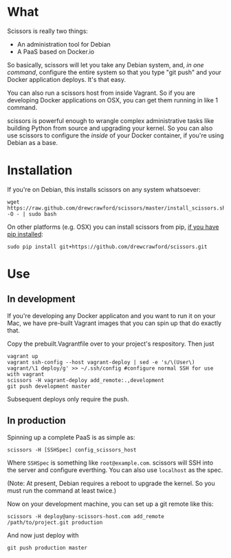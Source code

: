# What

Scissors is really two things:

* An administration tool for Debian
* A PaaS based on Docker.io

So basically, scissors will let you take any Debian system, and, *in one command*, configure the entire system so that you type "git push" and your Docker application deploys.  It's that easy.

You can also run a scissors host from inside Vagrant.  So if you are developing Docker applications on OSX, you can get them running in like 1 command.

scissors is powerful enough to wrangle complex administrative tasks like building Python from source and upgrading your kernel.  So you can also use scissors to configure the *inside* of your Docker container, if you're using Debian as a base.

# Installation

If you're on Debian, this installs scissors on any system whatsoever:

    wget https://raw.github.com/drewcrawford/scissors/master/install_scissors.sh -O - | sudo bash

On other platforms (e.g. OSX) you can install scissors from pip, [if you have pip installed](http://www.pip-installer.org/en/latest/installing.html):

    sudo pip install git+https://github.com/drewcrawford/scissors.git 

# Use

## In development

If you're developing any Docker applicaton and you want to run it on your Mac, we have pre-built Vagrant images that you can spin up that do exactly that.

Copy the prebuilt.Vagrantfile over to your project's respository.  Then just

    vagrant up
    vagrant ssh-config --host vagrant-deploy | sed -e 's/\(User\) vagrant/\1 deploy/g' >> ~/.ssh/config #configure normal SSH for use with vagrant
    scissors -H vagrant-deploy add_remote:.,development
    git push development master

Subsequent deploys only require the push.

## In production

Spinning up a complete PaaS is as simple as:

    scissors -H [SSHSpec] config_scissors_host

Where `SSHSpec` is something like `root@example.com`.  scissors will SSH into the server and configure everthing.  You can also use `localhost` as the spec.

 (Note: At present, Debian requires a reboot to upgrade the kernel.  So you must run the command at least twice.)

Now on your development machine, you can set up a git remote like this:

    scissors -H deploy@any-scissors-host.com add_remote /path/to/project.git production

And now just deploy with

    git push production master


